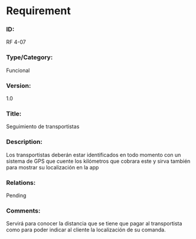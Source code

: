 # Requirement

### ID:

RF 4-07

### Type/Category:

Funcional

### Version:

1.0

### Title:

Seguimiento de transportistas

### Description:

Los transportistas deberán estar identificados en todo momento con un sistema de GPS que cuente los kilómetros que cobrara este y sirva también para mostrar su localización en la app
### Relations:

Pending

### Comments:

Servirá para conocer la distancia que se tiene que pagar al transportista como para poder indicar al cliente la localización de su comanda.
